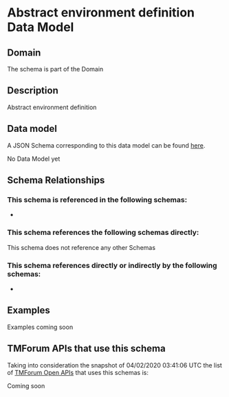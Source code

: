 # Abstract environment definition Data Model

## Domain

The  schema is part of the  Domain

## Description

Abstract environment definition

## Data model

A JSON Schema corresponding to this data model can be found
[here](https://github.com/tmforum-rand/schemas/blob/candidates/Common/AbstractEnvironmentDefinition.schema.json).

No Data Model yet

## Schema Relationships

### This schema is referenced in the following schemas:

-

### This schema references the following schemas directly:

This schema does not reference any other Schemas

### This schema references directly or indirectly by the following schemas:

-



## Examples

Examples coming soon

## TMForum APIs that use this schema

Taking into consideration the snapshot of 04/02/2020 03:41:06 UTC the list of [TMForum Open APIs](https://www.tmforum.org/open-apis/) that uses this schemas is:

Coming soon